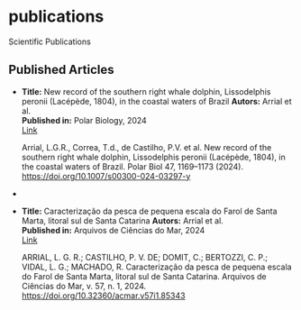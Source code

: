 # publications
Scientific Publications

## Published Articles

- **Title:** New record of the southern right whale dolphin, Lissodelphis peronii (Lacépède, 1804), in the coastal waters of Brazil
  **Autors:** Arrial et al.  
  **Published in:** Polar Biology, 2024  
  [Link](https://link.springer.com/article/10.1007/s00300-024-03297-y)

  Arrial, L.G.R., Correa, T.d., de Castilho, P.V. et al. New record of the southern right whale dolphin, Lissodelphis peronii (Lacépède, 1804), in the coastal waters of Brazil. Polar Biol 47, 1169–1173 (2024).   
  https://doi.org/10.1007/s00300-024-03297-y

-
  
- **Title:** Caracterização da pesca de pequena escala do Farol de Santa Marta, litoral sul de Santa Catarina
  **Autors:** Arrial et al.  
  **Published in:** Arquivos de Ciências do Mar, 2024  
  [Link](http://periodicos.ufc.br/arquivosdecienciadomar/article/view/85343)

  ARRIAL, L. G. R.; CASTILHO, P. V. DE; DOMIT, C.; BERTOZZI, C. P.; VIDAL, L. G.; MACHADO, R. Caracterização da pesca de pequena escala do Farol de Santa Marta, litoral sul de Santa Catarina. Arquivos de Ciências do Mar, v. 57, n. 1, 2024.
  https://doi.org/10.32360/acmar.v57i1.85343
